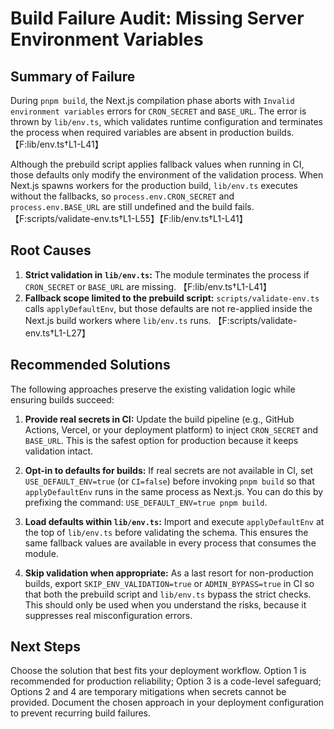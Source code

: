 # Build Failure Audit: Missing Server Environment Variables

## Summary of Failure
During `pnpm build`, the Next.js compilation phase aborts with `Invalid environment variables` errors for `CRON_SECRET` and `BASE_URL`. The error is thrown by `lib/env.ts`, which validates runtime configuration and terminates the process when required variables are absent in production builds. 【F:lib/env.ts†L1-L41】

Although the prebuild script applies fallback values when running in CI, those defaults only modify the environment of the validation process. When Next.js spawns workers for the production build, `lib/env.ts` executes without the fallbacks, so `process.env.CRON_SECRET` and `process.env.BASE_URL` are still undefined and the build fails. 【F:scripts/validate-env.ts†L1-L55】【F:lib/env.ts†L1-L41】

## Root Causes
1. **Strict validation in `lib/env.ts`:** The module terminates the process if `CRON_SECRET` or `BASE_URL` are missing. 【F:lib/env.ts†L1-L41】
2. **Fallback scope limited to the prebuild script:** `scripts/validate-env.ts` calls `applyDefaultEnv`, but those defaults are not re-applied inside the Next.js build workers where `lib/env.ts` runs. 【F:scripts/validate-env.ts†L1-L27】

## Recommended Solutions
The following approaches preserve the existing validation logic while ensuring builds succeed:

1. **Provide real secrets in CI:** Update the build pipeline (e.g., GitHub Actions, Vercel, or your deployment platform) to inject `CRON_SECRET` and `BASE_URL`. This is the safest option for production because it keeps validation intact.

2. **Opt-in to defaults for builds:** If real secrets are not available in CI, set `USE_DEFAULT_ENV=true` (or `CI=false`) before invoking `pnpm build` so that `applyDefaultEnv` runs in the same process as Next.js. You can do this by prefixing the command: `USE_DEFAULT_ENV=true pnpm build`.

3. **Load defaults within `lib/env.ts`:** Import and execute `applyDefaultEnv` at the top of `lib/env.ts` before validating the schema. This ensures the same fallback values are available in every process that consumes the module.

4. **Skip validation when appropriate:** As a last resort for non-production builds, export `SKIP_ENV_VALIDATION=true` or `ADMIN_BYPASS=true` in CI so that both the prebuild script and `lib/env.ts` bypass the strict checks. This should only be used when you understand the risks, because it suppresses real misconfiguration errors.

## Next Steps
Choose the solution that best fits your deployment workflow. Option 1 is recommended for production reliability; Option 3 is a code-level safeguard; Options 2 and 4 are temporary mitigations when secrets cannot be provided. Document the chosen approach in your deployment configuration to prevent recurring build failures.